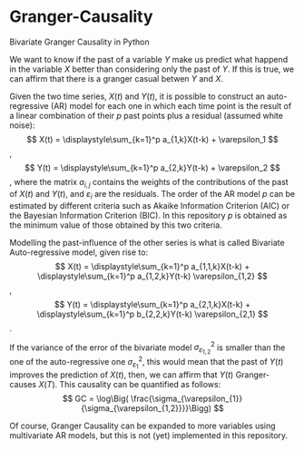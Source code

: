 # Granger-Causality
Bivariate Granger Causality in Python

We want to know if the past of a variable $Y$ make us predict what happend in the variable $X$ better than considering only the past of $Y$. If this is true, we can affirm that there is a granger casual betwen $Y$ and $X$. 

Given the two time series, $X(t)$ and $Y(t)$, it is possible to construct an auto-regressive (AR) model for each one in which each time point is the result of a linear combination of their $p$ past points plus a residual (assumed white noise):
$$ X(t) = \displaystyle\sum_{k=1}^p a_{1,k}X(t-k) + \varepsilon_1 $$,
$$ Y(t) = \displaystyle\sum_{k=1}^p a_{2,k}Y(t-k) + \varepsilon_2 $$,
where the matrix $a_{i,j}$ contains the weights of the contributions of the past of $X(t)$ and $Y(t)$, and $\varepsilon_i$ are the residuals. The order of the AR model $p$ can be estimated by different criteria such as Akaike Information Criterion (AIC) or the Bayesian Information Criterion (BIC). In this repository $p$ is obtained as the minimum value of those obtained by this two criteria. 

Modelling the past-influence of the other series is what is called Bivariate Auto-regressive model, given rise to:
$$ X(t) = \displaystyle\sum_{k=1}^p a_{1,1,k}X(t-k) + \displaystyle\sum_{k=1}^p a_{1,2,k}Y(t-k) \varepsilon_{1,2} $$,
$$ Y(t) = \displaystyle\sum_{k=1}^p a_{2,1,k}X(t-k) + \displaystyle\sum_{k=1}^p b_{2,2,k}Y(t-k) \varepsilon_{2,1} $$.

If the variance of the error of the bivariate model $\sigma^2_{\varepsilon_{1,2}}$ is smaller than the one of the auto-regressive one $\sigma^2_{\varepsilon_1}$, this would mean that the past of $Y(t)$ improves the prediction of $X(t)$, then, we can affirm that $Y(t)$ Granger-causes $X(T)$. This causality can be quantified as follows:
$$ GC = \log\Big( \frac{\sigma_{\varepsilon_{1}}{\sigma_{\varepsilon_{1,2}}}}\Bigg) $$

Of course, Granger Causality can be expanded to more variables using multivariate AR models, but this is not (yet) implemented in this repository.
